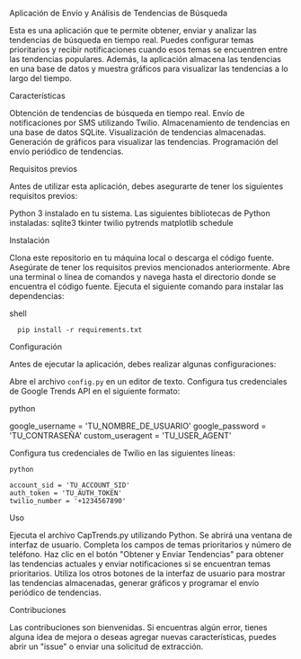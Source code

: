 Aplicación de Envío y Análisis de Tendencias de Búsqueda

Esta es una aplicación que te permite obtener, enviar y analizar las tendencias de búsqueda en tiempo real. Puedes configurar temas prioritarios y recibir notificaciones cuando esos temas se encuentren entre las tendencias populares. Además, la aplicación almacena las tendencias en una base de datos y muestra gráficos para visualizar las tendencias a lo largo del tiempo.

Características

   Obtención de tendencias de búsqueda en tiempo real.
   Envío de notificaciones por SMS utilizando Twilio.
   Almacenamiento de tendencias en una base de datos SQLite.
   Visualización de tendencias almacenadas.
   Generación de gráficos para visualizar las tendencias.
   Programación del envío periódico de tendencias.

Requisitos previos

Antes de utilizar esta aplicación, debes asegurarte de tener los siguientes requisitos previos:

   Python 3 instalado en tu sistema.
   Las siguientes bibliotecas de Python instaladas:
        sqlite3
        tkinter
        twilio
        pytrends
        matplotlib
        schedule

Instalación

   Clona este repositorio en tu máquina local o descarga el código fuente.
   Asegúrate de tener los requisitos previos mencionados anteriormente.
   Abre una terminal o línea de comandos y navega hasta el directorio donde se encuentra el código fuente.
   Ejecuta el siguiente comando para instalar las dependencias:

   shell
   
      pip install -r requirements.txt

Configuración

Antes de ejecutar la aplicación, debes realizar algunas configuraciones:

   Abre el archivo `config.py` en un editor de texto.
   Configura tus credenciales de Google Trends API en el siguiente formato:
   
   python
   
   google_username = 'TU_NOMBRE_DE_USUARIO'
   google_password = 'TU_CONTRASEÑA'
   custom_useragent = 'TU_USER_AGENT'
    

Configura tus credenciales de Twilio en las siguientes líneas:

    python
    
    account_sid = 'TU_ACCOUNT_SID'
    auth_token = 'TU_AUTH_TOKEN'
    twilio_number = '+1234567890'
    

Uso

   Ejecuta el archivo CapTrends.py utilizando Python.
   Se abrirá una ventana de interfaz de usuario.
   Completa los campos de temas prioritarios y número de teléfono.
   Haz clic en el botón "Obtener y Enviar Tendencias" para obtener las tendencias actuales y enviar notificaciones si se encuentran temas prioritarios.
   Utiliza los otros botones de la interfaz de usuario para mostrar las tendencias almacenadas, generar gráficos y programar el envío periódico de tendencias.

Contribuciones

Las contribuciones son bienvenidas. Si encuentras algún error, tienes alguna idea de mejora o deseas agregar nuevas características, puedes abrir un "issue" o enviar una solicitud de extracción.
